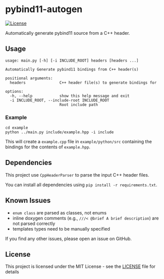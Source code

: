 # pybind11-autogen

[![License](https://img.shields.io/github/license/zfergus/pybind11-autogen.svg?color=blue)](https://github.com/zfergus/pybind11-autogen/blob/main/LICENSE)

Automatically generate pybind11 source from a C++ header.

## Usage

```
usage: main.py [-h] [-i INCLUDE_ROOT] headers [headers ...]

Automatically Generate pybind11 bindings from C++ header(s)

positional arguments:
  headers               C++ header file(s) to generate bindings for

options:
  -h, --help            show this help message and exit
  -i INCLUDE_ROOT, --include-root INCLUDE_ROOT
                        Root include path
```

### Example

```
cd example
python ../main.py include/example.hpp -i include
```

This will create a `example.cpp` file in `example/python/src` containing the bindings for the contents of `example.hpp`.

## Dependencies

This project use `CppHeaderParser` to parse the input C++ header files.

You can install all dependencies using `pip install -r requirements.txt`.

## Known Issues

* `enum class` are parsed as classes, not enums
* inline doxygen comments (e.g., `///< @brief A brief description`) are not parsed correctly
* templates types need to be manually specified

If you find any other issues, please open an issue on GitHub.

## License

This project is licensed under the MIT License - see the [LICENSE](LICENSE) file for details
